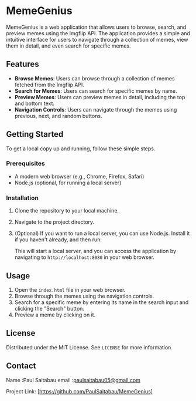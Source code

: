 # MemeGenius

MemeGenius is a web application that allows users to browse, search, and preview memes using the Imgflip API. The application provides a simple and intuitive interface for users to navigate through a collection of memes, view them in detail, and even search for specific memes.

## Features

- **Browse Memes**: Users can browse through a collection of memes fetched from the Imgflip API.
- **Search for Memes**: Users can search for specific memes by name.
- **Preview Memes**: Users can preview memes in detail, including the top and bottom text.
- **Navigation Controls**: Users can navigate through the memes using previous, next, and random buttons.

## Getting Started

To get a local copy up and running, follow these simple steps.

### Prerequisites

- A modern web browser (e.g., Chrome, Firefox, Safari)
- Node.js (optional, for running a local server)

### Installation

1. Clone the repository to your local machine.
2. Navigate to the project directory.
3. (Optional) If you want to run a local server, you can use Node.js. Install it if you haven't already, and then run:

   This will start a local server, and you can access the application by navigating to `http://localhost:8080` in your web browser.

## Usage

1. Open the `index.html` file in your web browser.
2. Browse through the memes using the navigation controls.
3. Search for a specific meme by entering its name in the search input and clicking the "Search" button.
4. Preview a meme by clicking on it.

## License

Distributed under the MIT License. See `LICENSE` for more information.

## Contact
 Name :Paul Saitabau
 email :paulsaitabau05@gmail.com


Project Link: [https://github.com/PaulSaitabau/MemeGenius]


